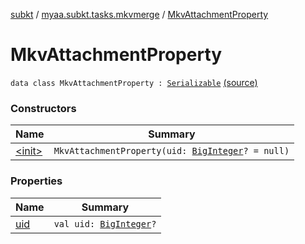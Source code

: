 [subkt](../../index.md) / [myaa.subkt.tasks.mkvmerge](../index.md) / [MkvAttachmentProperty](./index.md)

# MkvAttachmentProperty

`data class MkvAttachmentProperty : `[`Serializable`](https://docs.oracle.com/javase/9/docs/api/java/io/Serializable.html) [(source)](https://github.com/Myaamori/SubKt/blob/master/src/main/kotlin/myaa/subkt/tasks/mkvmerge/mkvmerge.kt#L13)

### Constructors

| Name | Summary |
|---|---|
| [&lt;init&gt;](-init-.md) | `MkvAttachmentProperty(uid: `[`BigInteger`](https://docs.oracle.com/javase/9/docs/api/java/math/BigInteger.html)`? = null)` |

### Properties

| Name | Summary |
|---|---|
| [uid](uid.md) | `val uid: `[`BigInteger`](https://docs.oracle.com/javase/9/docs/api/java/math/BigInteger.html)`?` |
